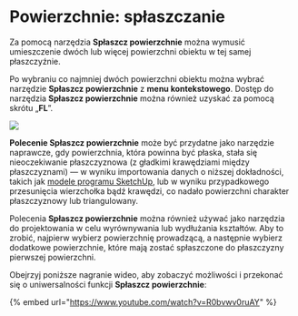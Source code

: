 # Powierzchnie: spłaszczanie

Za pomocą narzędzia **Spłaszcz powierzchnie** można wymusić umieszczenie dwóch lub więcej powierzchni obiektu w tej samej płaszczyźnie.

Po wybraniu co najmniej dwóch powierzchni obiektu można wybrać narzędzie **Spłaszcz powierzchnie** z **menu kontekstowego**. Dostęp do narzędzia **Spłaszcz powierzchnie** można również uzyskać za pomocą skrótu „**FL**”.

![](../.gitbook/assets/flatten\_faces.png)

**Polecenie Spłaszcz powierzchnie** może być przydatne jako narzędzie naprawcze, gdy powierzchnia, która powinna być płaska, stała się nieoczekiwanie płaszczyznowa (z gładkimi krawędziami między płaszczyznami) — w wyniku importowania danych o niższej dokładności, takich jak [modele programu SketchUp](https://formit.autodesk.com/blog/post/using-formit-to-get-sketchup-data-into-revit#flatten), lub w wyniku przypadkowego przesunięcia wierzchołka bądź krawędzi, co nadało powierzchni charakter płaszczyznowy lub triangulowany.

Polecenia **Spłaszcz powierzchnie** można również używać jako narzędzia do projektowania w celu wyrównywania lub wydłużania kształtów. Aby to zrobić, najpierw wybierz powierzchnię prowadzącą, a następnie wybierz dodatkowe powierzchnie, które mają zostać spłaszczone do płaszczyzny pierwszej powierzchni.

Obejrzyj poniższe nagranie wideo, aby zobaczyć możliwości i przekonać się o uniwersalności funkcji **Spłaszcz powierzchnie**:

{% embed url="https://www.youtube.com/watch?v=R0bvwv0ruAY" %}
